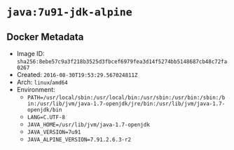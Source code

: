 # `java:7u91-jdk-alpine`

## Docker Metadata

- Image ID: `sha256:8ebe57c9a3f218b3525d3fbcef6979fea3d14f5274bb5148687cb48c72fa0267`
- Created: `2016-08-30T19:53:29.567024811Z`
- Arch: `linux`/`amd64`
- Environment:
  - `PATH=/usr/local/sbin:/usr/local/bin:/usr/sbin:/usr/bin:/sbin:/bin:/usr/lib/jvm/java-1.7-openjdk/jre/bin:/usr/lib/jvm/java-1.7-openjdk/bin`
  - `LANG=C.UTF-8`
  - `JAVA_HOME=/usr/lib/jvm/java-1.7-openjdk`
  - `JAVA_VERSION=7u91`
  - `JAVA_ALPINE_VERSION=7.91.2.6.3-r2`
